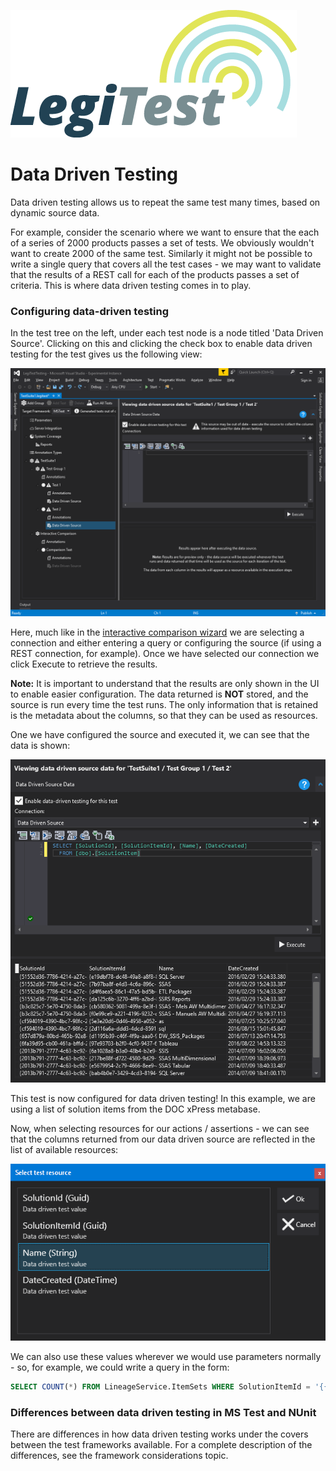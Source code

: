 ﻿![](images/_LegiTestBanner.png)

# Data Driven Testing



Data driven testing allows us to repeat the same test many times, based on dynamic source data.



For example, consider the scenario where we want to ensure that the each of a series of 2000 products passes a set of tests. We obviously wouldn't want to create 2000 of the same test. Similarly it might not be possible to write a single query that covers all the test cases - we may want to validate that the results of a REST call for each of the products passes a set of criteria. This is where data driven testing comes in to play.

### Configuring data-driven testing


In the test tree on the left, under each test node is a node titled 'Data Driven Source'. Clicking on this and clicking the check box to enable data driven testing for the test gives us the following view:

![](images/DataDrivenTesting.png)





Here, much like in the [interactive comparison wizard](InteractiveComparison.md) we are selecting a connection and either entering a query or configuring the source (if using a REST connection, for example). Once we have selected our connection we click Execute to retrieve the results.



**Note:** It is important to understand that the results are only shown in the UI to enable easier configuration. The data returned is **NOT** stored, and the source is run every time the test runs. The only information that is retained is the metadata about the columns, so that they can be used as resources.



One we have configured the source and executed it, we can see that the data is shown:

![](images/DataDrivenTesting2.png)





This test is now configured for data driven testing! In this example, we are using a list of solution items from the DOC xPress metabase.



Now, when selecting resources for our actions / assertions - we can see that the columns returned from our data driven source are reflected in the list of available resources:

![](images/DataDrivenTesting3.png)





We can also use these values wherever we would use parameters normally - so, for example, we could write a query in the form:



```sql
SELECT COUNT(*) FROM LineageService.ItemSets WHERE SolutionItemId = '{{SolutionItemId}}'
```


### Differences between data driven testing in MS Test and NUnit


There are differences in how data driven testing works under the covers between the test frameworks available. For a complete description of the differences, see the framework considerations topic.
